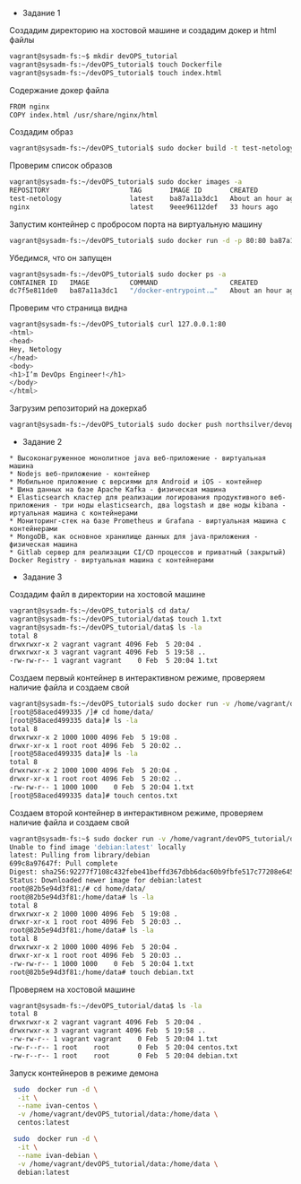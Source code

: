 - Задание 1

Создадим директорию на хостовой машине и создадим докер и html файлы
```bash
vagrant@sysadm-fs:~$ mkdir devOPS_tutorial 
vagrant@sysadm-fs:~/devOPS_tutorial$ touch Dockerfile
vagrant@sysadm-fs:~/devOPS_tutorial$ touch index.html
```

Содержание докер файла
```bash
FROM nginx
COPY index.html /usr/share/nginx/html
```

Создадим образ 
```bash
vagrant@sysadm-fs:~/devOPS_tutorial$ sudo docker build -t test-netology .
```

Проверим список образов
```bash
vagrant@sysadm-fs:~/devOPS_tutorial$ sudo docker images -a
REPOSITORY                    TAG       IMAGE ID       CREATED             SIZE
test-netology                 latest    ba87a11a3dc1   About an hour ago   142MB
nginx                         latest    9eee96112def   33 hours ago        142MB
```

Запустим контейнер с пробросом порта на виртуальную машину
```bash
vagrant@sysadm-fs:~/devOPS_tutorial$ sudo docker run -d -p 80:80 ba87a11a3dc1
```

Убедимся, что он запущен
```bash
vagrant@sysadm-fs:~/devOPS_tutorial$ sudo docker ps -a
CONTAINER ID   IMAGE          COMMAND                  CREATED             STATUS             PORTS                               NAMES
dc7f5e811de0   ba87a11a3dc1   "/docker-entrypoint.…"   About an hour ago   Up About an hour   0.0.0.0:80->80/tcp, :::80->80/tcp   pensive_northcutt
```

Проверим что страница видна
```bash
vagrant@sysadm-fs:~/devOPS_tutorial$ curl 127.0.0.1:80
<html>
<head>
Hey, Netology
</head>
<body>
<h1>I’m DevOps Engineer!</h1>
</body>
</html>
```

Загрузим репозиторий на докерхаб
```bash
vagrant@sysadm-fs:~/devOPS_tutorial$ sudo docker push northsilver/devops-tutorial:ver0.1
```
- Задание 2
```text
* Высоконагруженное монолитное java веб-приложение - виртуальная машина  
* Nodejs веб-приложение - контейнер    
* Мобильное приложение c версиями для Android и iOS - контейнер 
* Шина данных на базе Apache Kafka - физическая машина   
* Elasticsearch кластер для реализации логирования продуктивного веб-приложения - три ноды elasticsearch, два logstash и две ноды kibana - иртуальная машина с контейнерами 
* Мониторинг-стек на базе Prometheus и Grafana - виртуальная машина с контейнерами    
* MongoDB, как основное хранилище данных для java-приложения - физическая машина  
* Gitlab сервер для реализации CI/CD процессов и приватный (закрытый) Docker Registry - виртуальная машина с контейнерами
```

- Задание 3

Создадим файл в директории на хостовой машине
```bash
vagrant@sysadm-fs:~/devOPS_tutorial$ cd data/
vagrant@sysadm-fs:~/devOPS_tutorial/data$ touch 1.txt
vagrant@sysadm-fs:~/devOPS_tutorial/data$ ls -la
total 8
drwxrwxr-x 2 vagrant vagrant 4096 Feb  5 20:04 .
drwxrwxr-x 3 vagrant vagrant 4096 Feb  5 19:58 ..
-rw-rw-r-- 1 vagrant vagrant    0 Feb  5 20:04 1.txt
```

Создаем первый контейнер в интерактивном режиме, проверяем наличие файла и создаем свой
```bash
vagrant@sysadm-fs:~/devOPS_tutorial$ sudo docker run -v /home/vagrant/devOPS_tutorial/data:/home/data -it centos
[root@58aced499335 /]# cd home/data/
[root@58aced499335 data]# ls -la
total 8
drwxrwxr-x 2 1000 1000 4096 Feb  5 19:08 .
drwxr-xr-x 1 root root 4096 Feb  5 20:02 ..
[root@58aced499335 data]# ls -la
total 8
drwxrwxr-x 2 1000 1000 4096 Feb  5 20:04 .
drwxr-xr-x 1 root root 4096 Feb  5 20:02 ..
-rw-rw-r-- 1 1000 1000    0 Feb  5 20:04 1.txt
[root@58aced499335 data]# touch centos.txt
```

Создаем второй контейнер в интерактивном режиме, проверяем наличие файла и создаем свой
```bash
vagrant@sysadm-fs:~$ sudo docker run -v /home/vagrant/devOPS_tutorial/data:/home/data -it debian
Unable to find image 'debian:latest' locally
latest: Pulling from library/debian
699c8a97647f: Pull complete 
Digest: sha256:92277f7108c432febe41beffd367dbb6dac60b9fbfe517c77208e6457eafe22b
Status: Downloaded newer image for debian:latest
root@82b5e94d3f81:/# cd home/data/
root@82b5e94d3f81:/home/data# ls -la
total 8
drwxrwxr-x 2 1000 1000 4096 Feb  5 19:08 .
drwxr-xr-x 1 root root 4096 Feb  5 20:03 ..
root@82b5e94d3f81:/home/data# ls -la
total 8
drwxrwxr-x 2 1000 1000 4096 Feb  5 20:04 .
drwxr-xr-x 1 root root 4096 Feb  5 20:03 ..
-rw-rw-r-- 1 1000 1000    0 Feb  5 20:04 1.txt
root@82b5e94d3f81:/home/data# touch debian.txt
```

Проверяем на хостовой машине
```bash
vagrant@sysadm-fs:~/devOPS_tutorial/data$ ls -la
total 8
drwxrwxr-x 2 vagrant vagrant 4096 Feb  5 20:04 .
drwxrwxr-x 3 vagrant vagrant 4096 Feb  5 19:58 ..
-rw-rw-r-- 1 vagrant vagrant    0 Feb  5 20:04 1.txt
-rw-r--r-- 1 root    root       0 Feb  5 20:04 centos.txt
-rw-r--r-- 1 root    root       0 Feb  5 20:04 debian.txt
```

Запуск контейнеров в режиме демона
```bash
 sudo  docker run -d \
  -it \
  --name ivan-centos \
  -v /home/vagrant/devOPS_tutorial/data:/home/data \
  centos:latest
```

```bash
 sudo  docker run -d \
  -it \
  --name ivan-debian \
  -v /home/vagrant/devOPS_tutorial/data:/home/data \
  debian:latest
 ```